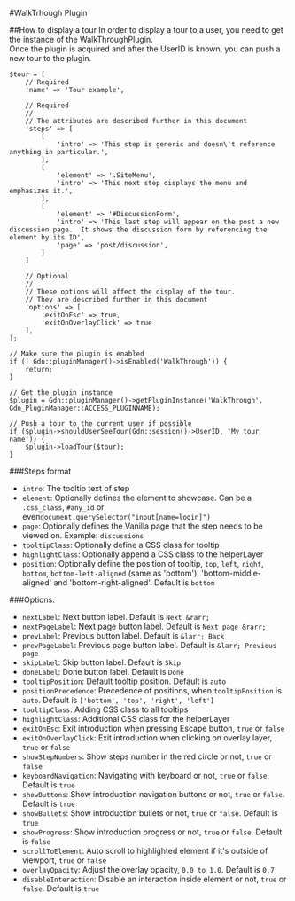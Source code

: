 #WalkTrhough Plugin

##How to display a tour
In order to display a tour to a user, you need to get the instance of the WalkThroughPlugin.<br/>
Once the plugin is acquired and after the UserID is known, you can push a new tour to the plugin.


	$tour = [
		// Required
	    'name' => 'Tour example',
	  
	    // Required
	    //
	    // The attributes are described further in this document
	    'steps' => [
	        [
	            'intro' => 'This step is generic and doesn\'t reference anything in particular.',
	        ],
	        [
	            'element' => '.SiteMenu',
	            'intro' => 'This next step displays the menu and emphasizes it.',
	        ],
	        [
	            'element' => '#DiscussionForm',
	            'intro' => 'This last step will appear on the post a new discussion page.  It shows the discussion form by referencing the element by its ID',
	            'page' => 'post/discussion',
	        ]
	    ]
	    
	    // Optional
	    //
	    // These options will affect the display of the tour.
	    // They are described further in this document
	    'options' => [
	        'exitOnEsc' => true,
	        'exitOnOverlayClick' => true
	    ],	    
	];
        
    // Make sure the plugin is enabled
	if (! Gdn::pluginManager()->isEnabled('WalkThrough')) {
		return;
	}
	
	// Get the plugin instance
	$plugin = Gdn::pluginManager()->getPluginInstance('WalkThrough', Gdn_PluginManager::ACCESS_PLUGINNAME);
	
	// Push a tour to the current user if possible
	if ($plugin->shouldUserSeeTour(Gdn::session()->UserID, 'My tour name')) {
		$plugin->loadTour($tour);
	}


###Steps format
 - `intro`: The tooltip text of step
 - `element`: Optionally defines the element to showcase.  Can be a `.css_class`, `#any_id` or even`document.querySelector("input[name=login]")`
 - `page`: Optionally defines the Vanilla page that the step needs to be viewed on.  Example: `discussions`
 - `tooltipClass`: Optionally define a CSS class for tooltip
 - `highlightClass`: Optionally append a CSS class to the helperLayer
 - `position`: Optionally define the position of tooltip, `top`, `left`, `right`, `bottom`, `bottom-left-aligned` (same as 'bottom'), 'bottom-middle-aligned' and 'bottom-right-aligned'. Default is `bottom`

 
###Options:

 - `nextLabel`: Next button label.  Default is `Next &rarr;`
 - `nextPageLabel`: Next page button label.  Default is `Next page &rarr;`
 - `prevLabel`: Previous button label.  Default is `&larr; Back`
 - `prevPageLabel`: Previous page button label.  Default is `&larr; Previous page`
 - `skipLabel`: Skip button label.  Default is `Skip`
 - `doneLabel`: Done button label.  Default is `Done`
 - `tooltipPosition`: Default tooltip position.  Default is `auto`
 - `positionPrecedence`: Precedence of positions, when `tooltipPosition` is `auto`.  Default is `['bottom', 'top', 'right', 'left']`
 - `tooltipClass`: Adding CSS class to all tooltips
 - `highlightClass`: Additional CSS class for the helperLayer
 - `exitOnEsc`: Exit introduction when pressing Escape button, `true` or `false`
 - `exitOnOverlayClick`: Exit introduction when clicking on overlay layer, `true` or `false`
 - `showStepNumbers`: Show steps number in the red circle or not, `true` or `false`
 - `keyboardNavigation`: Navigating with keyboard or not, `true` or `false`.  Default is `true`
 - `showButtons`: Show introduction navigation buttons or not, `true` or `false`.  Default is `true`
 - `showBullets`: Show introduction bullets or not, `true` or `false`.  Default is `true`
 - `showProgress`: Show introduction progress or not, `true` or `false`.  Default is `false`
 - `scrollToElement`: Auto scroll to highlighted element if it's outside of viewport, `true` or `false`
 - `overlayOpacity`: Adjust the overlay opacity, `0.0 to 1.0`.  Default is `0.7`
 - `disableInteraction`: Disable an interaction inside element or not, `true` or `false`.  Default is `true`